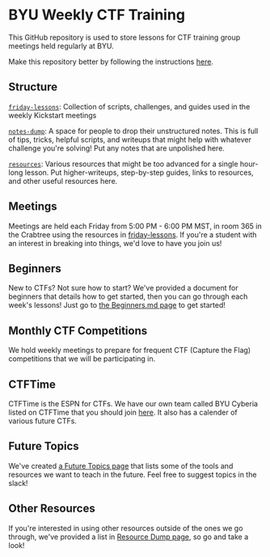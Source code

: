 # BYU Weekly CTF Training
This GitHub repository is used to store lessons for CTF training group meetings held regularly at BYU.

Make this repository better by following the instructions [here](./How-to-add-to-this-repository.md).

## Structure
[`friday-lessons`](./friday-lessons/): Collection of scripts, challenges, and guides used in the weekly Kickstart meetings 

[`notes-dump`](./notes-dump/): A space for people to drop their unstructured notes. This is full of tips, tricks, helpful scripts, and writeups that might help with whatever challenge you're solving! Put any notes that are unpolished here.

[`resources`](./resources/): Various resources that might be too advanced for a single hour-long lesson. Put higher-writeups, step-by-step guides, links to resources, and other useful resources here.

## Meetings
Meetings are held each Friday from 5:00 PM - 6:00 PM MST, in room 365 in the Crabtree using the resources in [friday-lessons](./friday-lessons/). If you're a student with an interest in breaking into things, we'd love to have you join us!

## Beginners
New to CTFs? Not sure how to start? We've provided a document for beginners that details how to get started, then you can go through each week's lessons! Just go to [the Beginners.md page](friday-lessons/Beginners.md) to get started!

## Monthly CTF Competitions
We hold weekly meetings to prepare for frequent CTF (Capture the Flag) competitions that we will be participating in.

## CTFTime
CTFTime is the ESPN for CTFs. We have our own team called BYU Cyberia listed on CTFTime that you should join [here](https://ctftime.org/team/155711). It also has a calender of various future CTFs.

## Future Topics
We've created [a Future Topics page](friday-lessons/Future_Topics.md) that lists some of the tools and resources we want to teach in the future. Feel free to suggest topics in the slack!

## Other Resources
If you're interested in using other resources outside of the ones we go through, we've provided a list in [Resource Dump page](friday-lessons/Resource%20Dump.md), so go and take a look! 
